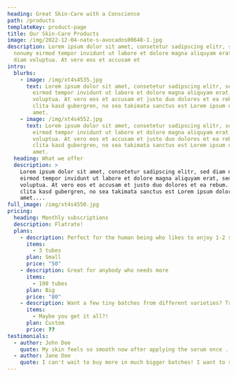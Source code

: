 ```yaml
---
heading: Great Skin-Care with a Conscience
path: /products
templateKey: product-page
title: Our Skin-Care Products
image: /img/2022-12-04-nate-s-avocados00648-1.jpg
description: Lorem ipsum dolor sit amet, consetetur sadipscing elitr, sed diam
  nonumy eirmod tempor invidunt ut labore et dolore magna aliquyam erat, sed
  diam voluptua. At vero eos et accusam et
intro:
  blurbs:
    - image: /img/xt4s4535.jpg
      text: Lorem ipsum dolor sit amet, consetetur sadipscing elitr, sed diam nonumy
        eirmod tempor invidunt ut labore et dolore magna aliquyam erat, sed diam
        voluptua. At vero eos et accusam et justo duo dolores et ea rebum. Stet
        clita kasd gubergren, no sea takimata sanctus est Lorem ipsum dolor sit
        amet.
    - image: /img/xt4s4552.jpg
      text: Lorem ipsum dolor sit amet, consetetur sadipscing elitr, sed diam nonumy
        eirmod tempor invidunt ut labore et dolore magna aliquyam erat, sed diam
        voluptua. At vero eos et accusam et justo duo dolores et ea rebum. Stet
        clita kasd gubergren, no sea takimata sanctus est Lorem ipsum dolor sit
        amet.
  heading: What we offer
  description: >
    Lorem ipsum dolor sit amet, consetetur sadipscing elitr, sed diam nonumy
    eirmod tempor invidunt ut labore et dolore magna aliquyam erat, sed diam
    voluptua. At vero eos et accusam et justo duo dolores et ea rebum. Stet
    clita kasd gubergren, no sea takimata sanctus est Lorem ipsum dolor sit
    amet....
full_image: /img/xt4s4550.jpg
pricing:
  heading: Monthly subscriptions
  description: Flatrate!
  plans:
    - description: Perfect for the human being who likes to enjoy 1-2 sessions per day.
      items:
        - 3 tubes
      plan: Small
      price: "50"
    - description: Great for anybody who needs more
      items:
        - 100 tubes
      plan: Big
      price: "80"
    - description: Want a few tiny batches from different varieties? Try our custom plan
      items:
        - Maybe you get it all?!
      plan: Custom
      price: ??
testimonials:
  - author: John Doe
    quote: My skin feels so smooth now after applying the serum once .. only once ;)
  - author: Jane Doe
    quote: I can't wait to buy more in much bigger batches! I want to swim in it.
---
```

